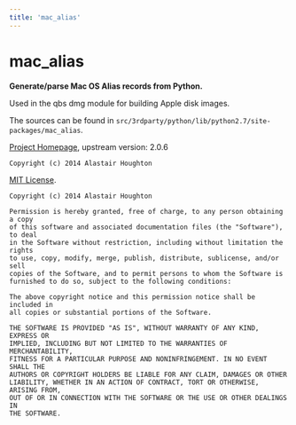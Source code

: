 ```yaml
---
title: 'mac_alias'
---
```


# mac_alias

**Generate/parse Mac OS Alias records from Python.**

Used in the qbs dmg module for building Apple disk images.

The sources can be found in `src/3rdparty/python/lib/python2.7/site-packages/mac_alias`.

[Project Homepage](https://github.com/al45tair/mac_alias), upstream version: 2.0.6


```
Copyright (c) 2014 Alastair Houghton
```

[MIT License](https://spdx.org/licenses/MIT.html).

```
Copyright (c) 2014 Alastair Houghton

Permission is hereby granted, free of charge, to any person obtaining a copy
of this software and associated documentation files (the "Software"), to deal
in the Software without restriction, including without limitation the rights
to use, copy, modify, merge, publish, distribute, sublicense, and/or sell
copies of the Software, and to permit persons to whom the Software is
furnished to do so, subject to the following conditions:

The above copyright notice and this permission notice shall be included in
all copies or substantial portions of the Software.

THE SOFTWARE IS PROVIDED "AS IS", WITHOUT WARRANTY OF ANY KIND, EXPRESS OR
IMPLIED, INCLUDING BUT NOT LIMITED TO THE WARRANTIES OF MERCHANTABILITY,
FITNESS FOR A PARTICULAR PURPOSE AND NONINFRINGEMENT. IN NO EVENT SHALL THE
AUTHORS OR COPYRIGHT HOLDERS BE LIABLE FOR ANY CLAIM, DAMAGES OR OTHER
LIABILITY, WHETHER IN AN ACTION OF CONTRACT, TORT OR OTHERWISE, ARISING FROM,
OUT OF OR IN CONNECTION WITH THE SOFTWARE OR THE USE OR OTHER DEALINGS IN
THE SOFTWARE.
```
